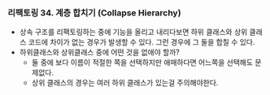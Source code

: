 ### 리팩토링 34. 계층 합치기 (Collapse Hierarchy)
- 상속 구조를 리팩토링하는 중에 기능을 올리고 내리다보면 하위 클래스와 상위 클래스 코드에
차이가 없는 경우가 발생할 수 있다. 그런 경우에 그 둘을 합칠 수 있다.
- 하위클래스와 상위클래스 중에 어떤 것을 없애야 할까?
  - 둘 중에 보다 이름이 적절한 쪽을 선택하지만 애매하다면 어느쪽을 선택해도 문제없다.
  - 상위 클래스의 경우는 여러 하위 클래스가 있는걸 주의해야한다.